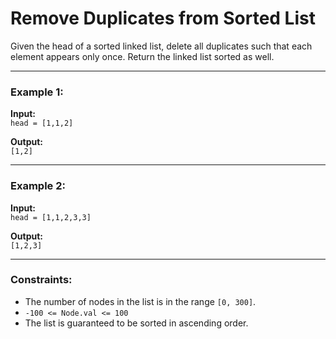 # Remove Duplicates from Sorted List

Given the head of a sorted linked list, delete all duplicates such that each element appears only once. Return the linked list sorted as well.

---

### Example 1:

**Input:**  
`head = [1,1,2]`  

**Output:**  
`[1,2]`  

---

### Example 2:

**Input:**  
`head = [1,1,2,3,3]`  

**Output:**  
`[1,2,3]`  

---

### Constraints:

- The number of nodes in the list is in the range `[0, 300]`.
- `-100 <= Node.val <= 100`
- The list is guaranteed to be sorted in ascending order.